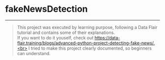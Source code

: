 # fakeNewsDetection
--------------------

> This project was executed by learning purpose, following a Data Flair tutorial and contains some of their explanations.<br>
> If you want to do it youself, check out https://data-flair.training/blogs/advanced-python-project-detecting-fake-news/.<br>
> I tried to make this project clearly documented, so beginners can understand.
